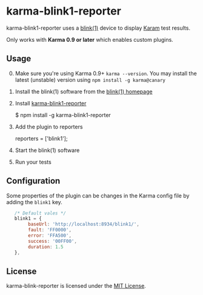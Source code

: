 # karma-blink1-reporter

karma-blink1-reporter uses a [blink(1)][1] device to display [Karam][0] test results.

Only works with **Karma 0.9 or later** which enables custom plugins.

## Usage

0. Make sure you're using Karma 0.9+ `karma --version`. You may install the latest (unstable) version using `npm install -g karma@canary`

1. Install the blink(1) software from the [blink(1) homepage][1]

2. Install [karma-blink1-reporter][2]

    $ npm install -g karma-blink1-reporter


3. Add the plugin to reporters

    reporters = ['blink1'];

4. Start the blink(1) software

5. Run your tests

## Configuration

Some properties of the plugin can be changes in the Karma config file by adding the `blink1` key.

```js
   /* Default vales */
   blink1 = {
        baseUrl: 'http://localhost:8934/blink1/',
        fault: 'FF0000',
        error: 'FFA500',
        success: '00FF00',
        duration: 1.5
   },
```

## License

karma-blink-reporter is licensed under the [MIT License][3].

  [0]: http://karma-runner.github.com
  [1]: http://thingm.com/products/blink-1.html
  [2]: https://github.com/bertschneider/karma-blink1-reporter
  [3]: http://opensource.org/licenses/MIT
